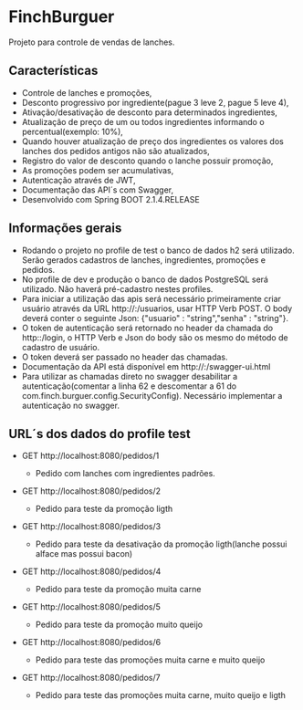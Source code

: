 # FinchBurguer

Projeto para controle de vendas de lanches.

## Características

* Controle de lanches e promoções,
* Desconto progressivo por ingrediente(pague 3 leve 2, pague 5 leve 4),
* Ativação/desativação de desconto para determinados ingredientes,
* Atualização de preço de um ou todos ingredientes informando o percentual(exemplo: 10%),
* Quando houver atualização de preço dos ingredientes os valores dos lanches dos pedidos antigos não são atualizados,
* Registro do valor de desconto quando o lanche possuir promoção,
* As promoções podem ser acumulativas,
* Autenticação através de JWT,
* Documentação das API´s com Swagger,
* Desenvolvido com Spring BOOT 2.1.4.RELEASE
  
## Informações gerais

* Rodando o projeto no profile de test o banco de dados h2 será utilizado. Serão gerados cadastros de lanches, ingredientes, promoções e pedidos.
* No profile de dev e produção o banco de dados PostgreSQL será utilizado. Não haverá pré-cadastro nestes profiles.
* Para iniciar a utilização das apis será necessário primeiramente criar usuário através da URL http://<ip>:<porta>/usuarios, usar HTTP Verb POST. O body deverá conter o seguinte Json: {"usuario" : "string","senha" : "string"}.
* O token de autenticação será retornado no header da chamada do http:<ip>:<porta>/login, o HTTP Verb e Json do body são os mesmo do método de cadastro de usuário.
* O token deverá ser passado no header das chamadas.
* Documentação da API está disponível em http://<ip>:<porta>/swagger-ui.html
* Para utilizar as chamadas direto no swagger desabilitar a autenticação(comentar a linha 62 e descomentar a 61 do com.finch.burguer.config.SecurityConfig). Necessário implementar a autenticação no swagger.

## URL´s dos dados do profile test

- GET http://localhost:8080/pedidos/1
	* Pedido com lanches com ingredientes padrões.
	
- GET http://localhost:8080/pedidos/2
	* Pedido para teste da promoção ligth
	
- GET http://localhost:8080/pedidos/3
	* Pedido para teste da desativação da promoção ligth(lanche possui alface mas possui bacon)

- GET http://localhost:8080/pedidos/4
	* Pedido para teste da promoção muita carne
	
- GET http://localhost:8080/pedidos/5
	* Pedido para teste da promoção muito queijo	
	
- GET http://localhost:8080/pedidos/6
	* Pedido para teste das promoções muita carne e muito queijo
	
- GET http://localhost:8080/pedidos/7
	* Pedido para teste das promoções muita carne, muito queijo e ligth	